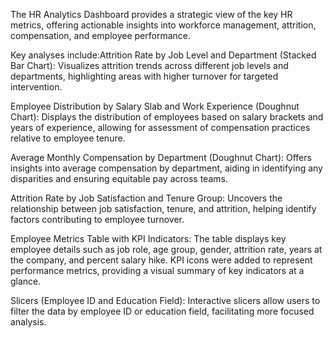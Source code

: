 The HR Analytics Dashboard provides a strategic view of the key HR metrics, offering actionable insights into workforce management, attrition, compensation, and employee performance. 

Key analyses include:Attrition Rate by Job Level and Department (Stacked Bar Chart): Visualizes attrition trends across different job levels and departments, highlighting areas with higher turnover for targeted intervention.

Employee Distribution by Salary Slab and Work Experience (Doughnut Chart): Displays the distribution of employees based on salary brackets and years of experience, allowing for assessment of compensation practices relative to employee tenure.

Average Monthly Compensation by Department (Doughnut Chart): Offers insights into average compensation by department, aiding in identifying any disparities and ensuring equitable pay across teams.

Attrition Rate by Job Satisfaction and Tenure Group: Uncovers the relationship between job satisfaction, tenure, and attrition, helping identify factors contributing to employee turnover.

Employee Metrics Table with KPI Indicators: The table displays key employee details such as job role, age group, gender, attrition rate, years at the company, and percent salary hike. KPI icons were added to represent performance metrics, providing a visual summary of key indicators at a glance.

Slicers (Employee ID and Education Field): Interactive slicers allow users to filter the data by employee ID or education field, facilitating more focused analysis.
